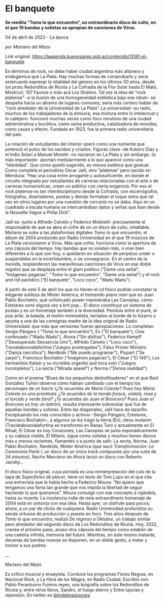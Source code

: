 # El banquete

**Se reedita “Tomo lo que encuentro”, un extraordinario disco de culto, en el que 19 bandas y solistas se apropian de canciones de Virus.**

04 de abril de 2022 - La época

_por Mariano del Mazo_

Link original: https://laagenda.buenosaires.gob.ar/contenido/13161-el-banquete



En términos de rock, no debe haber ciudad argentina más altanera y endogámica que La Plata. Hay muchas formas de comprobarlo y sería extenuante expresar la vitalidad del género en los últimos 50 años, desde los proto Redonditos de Ricota y La Cofradía de la Flor Solar hasta El Mató, Mostruo!, 107 Faunos o más acá Los Straños. Tal vez la idea de “rock platense” –o la ilusión de una homogeneidad estilística bajo ese rótulo- se despeña hacia un abismo de lugares comunes; sería más certero hablar de “rock alrededor de la Universidad de La Plata”. La universidad –su radio, muchos de los trabajadores de la emisora, esa mixtura entre lo intelectual y lo callejero- funcionó muchas veces como foco revulsivo de una ciudad administrativa y bucólica, como usina productiva, catalizadora de movidas, como causa y efecto. Fundada en 1923, fue la primera radio universitaria del país.




La rotación de estudiantes del interior operó como una nutriente que potenció el pulso de los nacidos y criados. Figuras clave –de Kubero Díaz y el Indio Solari a Manuel Moretti- no nacieron en La Plata y sin embargo -lo más importante- aportan medularmente a lo que aparece como una “identidad”. Que como quedó sugerido, es menos estética que gestual. Como completa el periodista Oscar Jalil, otro “platense” pero nacido en Mendoza: “Hay una cosa entre arrogante y autosuficiente, en donde el circuito integrado por estudiantes de carreras relacionadas con el arte o de carreras humanísticas, crean un público con cierta exigencia. Por eso el rock platense es tan interdisciplinario desde la Cofradía, con escenógrafos, fotógrafos, diseñadores, poetas y demás formaban el toque extra que tal vez en otros lugares por una cuestión de cercanía no se daba. Aquí en un cuadrado a escala humana se intercambaban datos y señas que iban desde la Nouvelle Vague a Philip Dick”.




Jalil es –junto a Alfredo Calvelo y Federico Mutinelli- precisamente el responsable de que se abra el cofre de un un disco de culto, inhallable. Mañana se sube a las plataformas digitales *Tomo lo que encuentro*, el álbum de 2004 producido por Radio Universidad en el que 19 músicos de La Plata versionaron a Virus. Más que cofre, funciona como la apertura de una cápsula del tiempo: hay bandas que no existen más, o eran bien diferentes a lo que son hoy, o quedaron en situación de perpetuo under o suspendidas en la incertidumbre, o se consagraron. En el centro de la movida, resplandecen las maravillosas canciones de Virus en ese doble registro que se desplaza entre el glam poético ("Dame una señal", "Imágenes paganas", "Tomo lo que encuentro", "Dame una señal") y el rock and roll paródico ("El banquete", "Loco coco", "Wadu Wadu").




A partir de este 5 de abril los que no tienen el cd físico podrán constatar la elegante sutileza de Míster América, el tremendo *piano man* que es Juan Pablo Bochatón, qué sofisticado power maniobraba Las Canoplas, cómo Estelares sonó alguna vez a brit pop… El disco constituye un sistema de postas y es un homenaje también a la diversidad. Pendula entre el punk, el pop artie, la balada, el mohín minimalista, teclados al borde de lo bizarro y apunta a una de las consignas madre de la idea original de Radio Universidad: que más que versiones fueran apropiaciones. Lo completan Sergio Pángaro ( "Tomo lo que encuentro"), Ex ("El banquete"), Cine continuado ("Wadu Wadu"), Ahora ("Sin disfraz"), Federico Kempff ("Desesperado Secuencia Uno"), Alfredo Calvelo ( "Loco coco"), Traviatabosnialafortina ("Juegos postergados"), Falso Primer Ministro ("Danza narcótica"), Nerdkids ("Me puedo programar"), Plupart ("Se zarpó"), Francisco Bochatón ("Imágenes paganas"), El César ("El 146"), Los hermanitos Kaiser y su increible organito que toca solo ("Juegos incompletos"), La secta ("Mirada speed") y Norma ("Densa realidad").




Como en el poema "Blues de los pequeños deshollinadores" en el que Raúl González Tuñón observa cómo habían cambiado con el tiempo los personajes de un barrio (*¿Te acuerdas de María Celeste? Pues hoy María Celeste es una prostituta. ¿Te acuerdas de la tienda fresca, violeta, rosa y el torcido y verde farol? ¿Te acuerdas de Juan el Broncero? Pues Juan el Broncero es hoy un ladrón*), resulta interesante sobrevolar qué fue de aquellas bandas y solistas. Entre las diagonales, Jalil hace de lazarillo. Exceptuando los más conocidos y activos –Sergio Pángaro, Estelares, Francisco Bochatón-, a algunos se los tragó la tierra (Ex), otros mutaron (Traviatabosnialafortina se transformó en Ranas Toro y actualmente en El Ritual; El César es hoy Corazones, Las Canoplas se junta esporádicamente y su cabeza visible, El Milano, sigue como solista) y muchos tienen discos más o menos recientes, flamantes o a punto de salir: La secta, Norma, Juan Pablo Bochatón, Nerdkids, Míster América (que sacó *Transformación: La Ceremonia Parte I*, un disco de un único track compuesto por una suite de 34 minutos), Nacho Marciano de Ahora lanzó un disco con Roberto Jacoby…




El disco físico original, cuya portada es una reinterpretación del culo de la tapa de *Superficies de placer*, tiene un texto de Tom Lupo en el que cita una entrevista que le había hecho a Federico Moura: “No quiero que tengamos una fama tan grande que nos impida la libertad de seguir haciendo lo que queramos”. Moura comulgó con ese concepto a rajatabla, hasta su muerte. La insolencia indie de este extraordinario homenaje de 2004 está en sintonía con esa idea. Hasta ayer, un disfrute para pocos; ahora, a un par de clicks de cualquiera. Radio Universidad profundiza su senda virtuosa de producción y puesta en foco. Tres años después de *Tomo lo que encuentro*, realizó *De regreso a Oktubre*, un trabajo similar pero alrededor del segundo disco de Los Redonditos de Ricota. Hoy, 2022, cranea el próximo paso, acaso otra cápsula del tiempo como eslabón de una cadena infinita, memoria del futuro. Mientras, en este mismo instante, decenas de bandas nuevas se disponen, en un doble gesto, a matar y honrar a sus padres.




\_\_




Mariano del Mazo




Es crítico musical y ensayista. Conduce los programas Flores Negras, en Nacional Rock, y La Hora de los Magos, en Radio Ciudad. Escribió con Pablo Perantuono Fuimos reyes, una biografía sobre los Redonditos de Ricota y, entre otros libros, Sandro, el fuego eterno y Entre lujurias y represión. En twitter es [@mdelmazoposta](https://twitter.com/mdelmazoposta)



